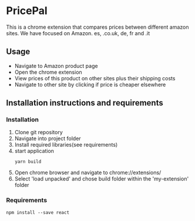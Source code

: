 # PricePal
This is a chrome extension that compares prices between different amazon sites. We have focused on Amazon. es, .co.uk, de, fr and .it

## Usage
* Navigate to Amazon product page
* Open the chrome extension 
* View prices of this product on other sites plus their shipping costs
* Navigate to other site by clicking if price is cheaper elsewhere

## Installation instructions and requirements
  
  
  ### Installation
  1. Clone git repository
  2. Navigate into project folder
  3. Install required libraries(see requirements)
  4. start application
      ```
      yarn build
      ```
  5. Open chrome browser and navigate to chrome://extensions/
  6. Select 'load unpacked' and chose build folder within the 'my-extension' folder
  
  ### Requirements
   ```
   npm install --save react
  
   ```
    
